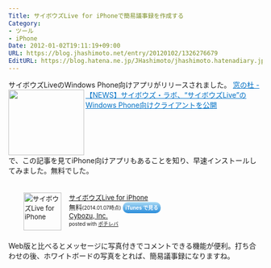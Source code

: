 ```yaml
---
Title: サイボウズLive for iPhoneで簡易議事録を作成する
Category:
- ツール
- iPhone
Date: 2012-01-02T19:11:19+09:00
URL: https://blog.jhashimoto.net/entry/20120102/1326276679
EditURL: https://blog.hatena.ne.jp/JHashimoto/jhashimoto.hatenadiary.jp/atom/entry/12921228815717256906
---
```


サイボウズLiveのWindows Phone向けアプリがリリースされました。
<a href="http://www.forest.impress.co.jp/docs/news/20120111_503666.html" target="_blank"><img class="alignleft" align="left" border="0" src="http://capture.heartrails.com/150x130/shadow?http://www.forest.impress.co.jp/docs/news/20120111_503666.html" alt="" width="150" height="130" /></a><a style="color:#0070C5;" href="http://www.forest.impress.co.jp/docs/news/20120111_503666.html" target="_blank">窓の杜 - 【NEWS】サイボウズ・ラボ、“サイボウズLive”のWindows Phone向けクライアントを公開</a><a href="http://b.hatena.ne.jp/entry/http://www.forest.impress.co.jp/docs/news/20120111_503666.html" target="_blank"><img border="0" src="http://b.hatena.ne.jp/entry/image/http://www.forest.impress.co.jp/docs/news/20120111_503666.html" alt="" /></a><br style="clear:both;" />
で、この記事を見てiPhone向けアプリもあることを知り、早速インストールしてみました。無料でした。
<div class="pochireba" style="margin-left:30px;text-align:left;font-size:small;padding:20px 0;/zoom: 1;overflow: hidden;"><a href="https://itunes.apple.com/jp/app/saibouzulive-for-iphone/id448267595?mt=8&uo=4&at=10lrC7" target="_blank" ><img src="http://a1088.phobos.apple.com/us/r30/Purple2/v4/0c/50/c7/0c50c732-b5f6-ef94-e3f8-ddde69afb687/mzl.oyzbcbqx.200x200-75.png" alt="サイボウズLive for iPhone" width="75" height="75" style="float:left;margin:0 15px 0 0;width:75px;height:75px;" class="pochi_img" ></a><div class="pochi_info" style="text-align:left;/zoom: 1;overflow: hidden;"><div class="pochi_name"><a href="https://itunes.apple.com/jp/app/saibouzulive-for-iphone/id448267595?mt=8&uo=4&at=10lrC7" target="_blank" >サイボウズLive for iPhone</a></div><div class="pochi_price" style="display:inline;">無料</div><div class="pochi_time" style="font-size:x-small;display:inline;">(2014.01.07時点)</div>&nbsp;<a href="https://itunes.apple.com/jp/app/saibouzulive-for-iphone/id448267595?mt=8&uo=4&at=10lrC7" target="_blank" style="width:100px;color:#ffffff;background:#298CDA;font-size:10px;font-weight:bold;text-align:center;display:inline;text-decoration:none;border:0px;padding:5px;border-radius:10px;background:-moz-linear-gradient(rgba(85,182,237,0.5), rgba(41,140,218,1));background:-webkit-gradient(linear, 100% 0%, 100% 100%, from(rgba(85,182,237,0.5)), to(rgba(41,140,218,1)));white-space: nowrap;">iTunes で見る</a><div class="pochi_seller"><a href="https://itunes.apple.com/jp/artist/cybozu-inc./id370534911?uo=4&at=10lrC7" target="_blank" >Cybozu, Inc.</a></div></div><div class="pochi_post" style="font-size:x-small;">posted with <a href="http://pochireba.com" rel="nofollow" target="_blank">ポチレバ</a></div><div class="booklink-footer" style="clear: left"></div></div>
Web版と比べるとメッセージに写真付きでコメントできる機能が便利。打ち合わせの後、ホワイトボードの写真をとれば、簡易議事録になりますね。
